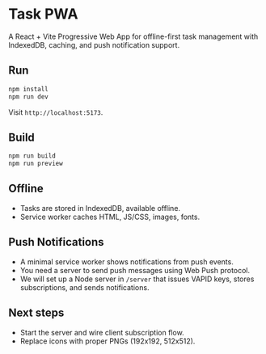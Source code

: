 # Task PWA

A React + Vite Progressive Web App for offline-first task management with IndexedDB, caching, and push notification support.

## Run

```bash
npm install
npm run dev
```

Visit `http://localhost:5173`.

## Build

```bash
npm run build
npm run preview
```

## Offline
- Tasks are stored in IndexedDB, available offline.
- Service worker caches HTML, JS/CSS, images, fonts.

## Push Notifications
- A minimal service worker shows notifications from push events.
- You need a server to send push messages using Web Push protocol.
- We will set up a Node server in `/server` that issues VAPID keys, stores subscriptions, and sends notifications.

## Next steps
- Start the server and wire client subscription flow.
- Replace icons with proper PNGs (192x192, 512x512).
